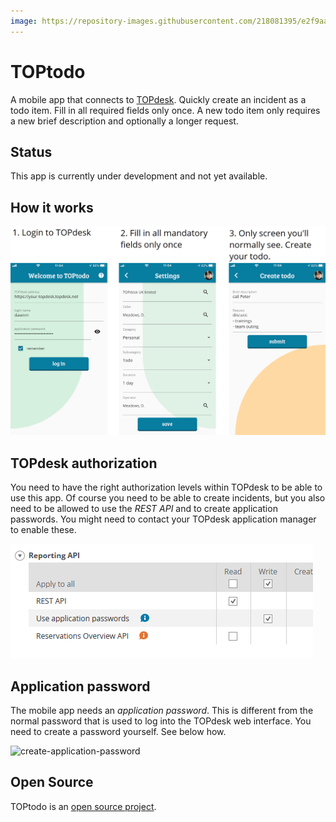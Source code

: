 ```yaml
---
image: https://repository-images.githubusercontent.com/218081395/e2f9aa00-2e22-11ea-9395-d6a897f88c0c
---
```


# TOPtodo

A mobile app that connects to [TOPdesk](https://topdesk.com). Quickly create an incident as a todo item. Fill in all required fields only once. A new todo item only requires a new brief description and optionally a longer request.

## Status

This app is currently under development and not yet available.

## How it works

![flow](./images/flow.png)

## TOPdesk authorization

You need to have the right authorization levels within TOPdesk to be able to use this app. Of course you need to be able to create incidents, but you also need to be allowed to use the _REST API_ and to create application passwords. You might need to contact your TOPdesk application manager to enable these.

![authorization-api](./images/authorization-api.png)

## Application password

The mobile app needs an _application password_. This is different from the normal password that is used to log into the TOPdesk web interface. You need to create a password yourself. See below how.

![create-application-password](./images/create-app-password.gif)

## Open Source

TOPtodo is an [open source project](https://github.com/bennorichters/TOPtodo/).
